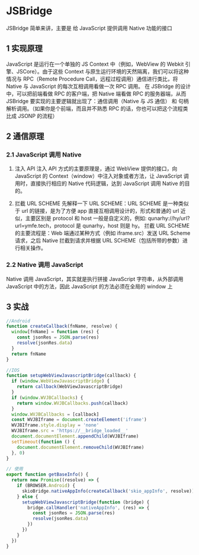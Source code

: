 # JSBridge

JSBridge 简单来讲，主要是 给 JavaScript 提供调用 Native 功能的接口

## 1 实现原理

JavaScript 是运行在一个单独的 JS Context 中（例如，WebView 的 Webkit 引擎、JSCore）。由于这些 Context 与原生运行环境的天然隔离，我们可以将这种情况与 RPC（Remote Procedure Call，远程过程调用）通信进行类比，将 Native 与 JavaScript 的每次互相调用看做一次 RPC 调用。
在 JSBridge 的设计中，可以把前端看做 RPC 的客户端，把 Native 端看做 RPC 的服务器端，从而 JSBridge 要实现的主要逻辑就出现了：通信调用（Native 与 JS 通信） 和 句柄解析调用。（如果你是个前端，而且并不熟悉 RPC 的话，你也可以把这个流程类比成 JSONP 的流程）

## 2 通信原理

### 2.1 JavaScript 调用 Native

1. 注入 API
   注入 API 方式的主要原理是，通过 WebView 提供的接口，向 JavaScript 的 Context（window）中注入对象或者方法，让 JavaScript 调用时，直接执行相应的 Native 代码逻辑，达到 JavaScript 调用 Native 的目的。

2. 拦截 URL SCHEME
   先解释一下 URL SCHEME：URL SCHEME 是一种类似于 url 的链接，是为了方便 app 直接互相调用设计的，形式和普通的 url 近似，主要区别是 protocol 和 host 一般是自定义的，例如: qunarhy://hy/url?url=ymfe.tech，protocol 是 qunarhy，host 则是 hy。
   拦截 URL SCHEME 的主要流程是：Web 端通过某种方式（例如 iframe.src）发送 URL Scheme 请求，之后 Native 拦截到请求并根据 URL SCHEME（包括所带的参数）进行相关操作。

### 2.2 Native 调用 JavaScript

Native 调用 JavaScript，其实就是执行拼接 JavaScript 字符串，从外部调用 JavaScript 中的方法，因此 JavaScript 的方法必须在全局的 window 上

## 3 实战

```js
//Android
function createCallback(fnName, resolve) {
  window[fnName] = function (res) {
    const jsonRes = JSON.parse(res)
    resolve(jsonRes.data)
  }
  return fnName
}

//IOS
function setupWebViewJavascriptBridge(callback) {
  if (window.WebViewJavascriptBridge) {
    return callback(WebViewJavascriptBridge)
  }
  if (window.WVJBCallbacks) {
    return window.WVJBCallbacks.push(callback)
  }
  window.WVJBCallbacks = [callback]
  const WVJBIframe = document.createElement('iframe')
  WVJBIframe.style.display = 'none'
  WVJBIframe.src = 'https://__bridge_loaded__'
  document.documentElement.appendChild(WVJBIframe)
  setTimeout(function () {
    document.documentElement.removeChild(WVJBIframe)
  }, 0)
}

// 使用
export function getBaseInfo() {
  return new Promise((resolve) => {
    if (BROWSER.Android) {
      skioBridge.nativeAppInfo(createCallback('skio_appInfo', resolve))
    } else {
      setupWebViewJavascriptBridge(function (bridge) {
        bridge.callHandler('nativeAppInfo', (res) => {
          const jsonRes = JSON.parse(res)
          resolve(jsonRes.data)
        })
      })
    }
  })
}
```
